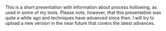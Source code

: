 This is a short presentation with information about process hollowing, as used in some of my tools.
Please note, however, that this presentation was quite a while ago and techniques have advanced since then.
I will try to upload a new version in the near future that covers the latest advances.
